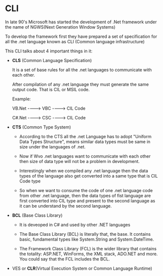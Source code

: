 # CLI

In late 90's Microsoft has started the development of .Net framework under the name 
of NGWS(Next Generation Window Systems) 

To develop the framework first they have prepared a set of specification for all the .net 
language known as CLI (Common language infrastructure) 

This CLI talks about 4 important things in it: 

* **CLS** (Common Language Specification) 

  It is a set of base rules for all the .net languages to communicate with each other. 

  After compilation of any .net language they must generate the same output code. That 
  is CIL or MSIL code.

  Example: 
  
  VB.Net ----> VBC ----> CIL Code
  
  C#.Net ----> CSC ----> CIL Code

* **CTS** (Common Type System)

  * According to the CTS all the .net Language has to adopt "Uniform Data Types 
Structure", means similar data types must be same in size under the languages of .net. 

  * Now if Wvo .net languages want to communicate with each other then size of data type 
will not be a problem in development. 

  * Interestingly when we compiled any .net language then the data types of the language 
also get converted into a same type that is CIL Code type 

  * So when we want to consume the code of one .net language code from other .net 
language, then the data types of fist language are first converted into CIL type and 
present to the second language as it can be understand by the second language. 

* **BCL** (Base Class Library) 

  * It is deveoped in C# and used by other .NET languages
  
  * The Base Class Library (BCL) is literally that, the base. It contains basic, fundamental types like System.String and System.DateTime.

  * The Framework Class Library (FCL) is the wider library that contains the totality: ASP.NET, WinForms, the XML stack, ADO.NET and more. You could say that the FCL includes        the BCL.
  
* VES or **CLR**(VirtuaI Execution System or Common Language Runtime)
